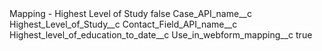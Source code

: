 <?xml version="1.0" encoding="UTF-8"?>
<CustomMetadata xmlns="http://soap.sforce.com/2006/04/metadata" xmlns:xsi="http://www.w3.org/2001/XMLSchema-instance" xmlns:xsd="http://www.w3.org/2001/XMLSchema">
    <label>Mapping - Highest Level of Study</label>
    <protected>false</protected>
    <values>
        <field>Case_API_name__c</field>
        <value xsi:type="xsd:string">Highest_Level_of_Study__c</value>
    </values>
    <values>
        <field>Contact_Field_API_name__c</field>
        <value xsi:type="xsd:string">Highest_level_of_education_to_date__c</value>
    </values>
    <values>
        <field>Use_in_webform_mapping__c</field>
        <value xsi:type="xsd:boolean">true</value>
    </values>
</CustomMetadata>
